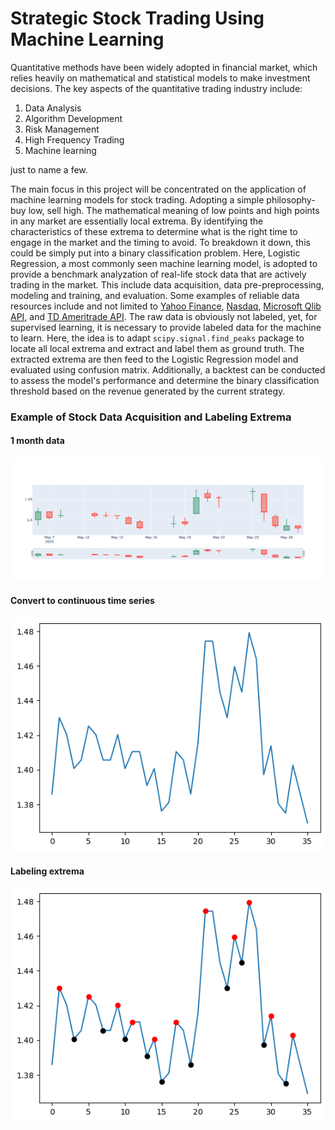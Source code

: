 # Strategic Stock Trading Using Machine Learning

Quantitative methods have been widely adopted in financial market, which relies heavily on mathematical and statistical models to make investment decisions. The key aspects of the quantitative trading industry include: 
1. Data Analysis
2. Algorithm Development 
3. Risk Management 
4. High Frequency Trading 
5. Machine learning

just to name a few. 

The main focus in this project will be concentrated on the application of machine learning models for stock trading. Adopting a simple philosophy- buy low, sell high. The mathematical meaning of low points and high points in any market are essentially local extrema. By identifying the characteristics of these extrema to determine what is the right time to engage in the market and the timing to avoid. To breakdown it down, this could be simply put into a binary classification problem. Here, Logistic Regression, a most commonly seen machine learning model, is adopted to provide a benchmark analyzation of real-life stock data that are actively trading in the market. This include data acquisition, data pre-preprocessing, modeling and training, and evaluation. Some examples of reliable data resources include and not limited to [Yahoo Finance](https://finance.yahoo.com/), [Nasdaq](https://www.nasdaq.com/market-activity/quotes/historical), [Microsoft Qlib API](https://github.com/microsoft/qlib/tree/main), and [TD Ameritrade API](https://developer.tdameritrade.com/apis). The raw data is obviously not labeled, yet, for supervised learning, it is necessary to provide labeled data for the machine to learn. Here, the idea is to adapt `scipy.signal.find_peaks` package to locate all local extrema and extract and label them as ground truth. The extracted extrema are then feed to the Logistic Regression model and evaluated using confusion matrix. Additionally, a backtest can be conducted to assess the model's performance and determine the binary classification threshold based on the revenue generated by the current strategy.



### Example of Stock Data Acquisition and Labeling Extrema

#### 1 month data
![candlesticks](./plots/candlesticks.png)

#### Convert to continuous time series
![stock](./plots/stock.png)

#### Labeling extrema
![extrema](./plots/extremas.png)
